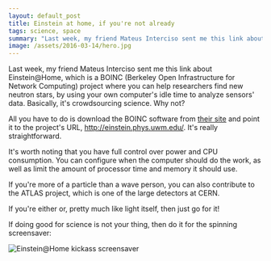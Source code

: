 ```yaml
---
layout: default_post
title: Einstein at home, if you're not already
tags: science, space
summary: "Last week, my friend Mateus Interciso sent me this link about Einstein@Home, which is a BOINC project where you can help researchers find new neutron stars, by using your own computer's idle time to analyze sensors' data. Basically, it's crowdsourcing science. Why not?"
image: /assets/2016-03-14/hero.jpg
---
```



Last week, my friend Mateus Interciso sent me this link about Einstein@Home, which is a BOINC (Berkeley Open Infrastructure for Network Computing) project where you can help researchers find new neutron stars, by using your own computer's idle time to analyze sensors' data. Basically, it's crowdsourcing science. Why not?

All you have to do is download the BOINC software from <a href="http://boinc.berkeley.edu/download.php" target="_blank">their site</a> and point it to the project's URL, <a href="http://einstein.phys.uwm.edu/" target="_blank">http://einstein.phys.uwm.edu/</a>. It's really straightforward.

It's worth noting that you have full control over power and CPU consumption. You can configure when the computer should do the work, as well as limit the amount of processor time and memory it should use.

If you're more of a particle than a wave person, you can also contribute to the ATLAS project, which is one of the large detectors at CERN.

If you're either or, pretty much like light itself, then just go for it!

If doing good for science is not your thing, then do it for the spinning screensaver:

![Einstein@Home kickass screensaver](http://www.einsteinathome.org/radiopulsar/html/discovery_page/docs/eath_screensaver.png)